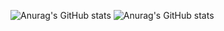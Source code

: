 ![Anurag's GitHub stats](https://github-readme-stats.vercel.app/api?username=GustaLeao&show_icons=true&theme=midnight-purple)
![Anurag's GitHub stats](https://github-readme-stats.vercel.app/api/top-langs?username=GustaLeao&show_icons=true&theme=midnight-purple&layout=donut)
